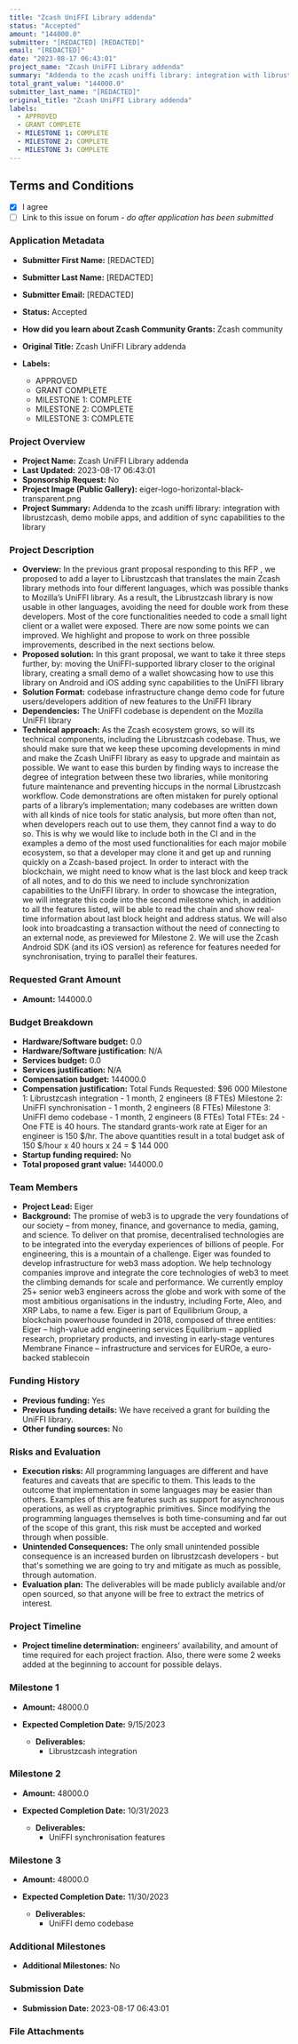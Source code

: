 ```yaml
---
title: "Zcash UniFFI Library addenda"
status: "Accepted"
amount: "144000.0"
submitter: "[REDACTED] [REDACTED]"
email: "[REDACTED]"
date: "2023-08-17 06:43:01"
project_name: "Zcash UniFFI Library addenda"
summary: "Addenda to the zcash uniffi library: integration with librustzcash, demo mobile apps, and addition of sync capabilities to the library"
total_grant_value: "144000.0"
submitter_last_name: "[REDACTED]"
original_title: "Zcash UniFFI Library addenda"
labels:
  - APPROVED
  - GRANT COMPLETE
  - MILESTONE 1: COMPLETE
  - MILESTONE 2: COMPLETE
  - MILESTONE 3: COMPLETE
---
```


## Terms and Conditions

- [X] I agree
- [ ] Link to this issue on forum - _do after application has been submitted_

### Application Metadata

- **Submitter First Name:**
  [REDACTED]
- **Submitter Last Name:**
  [REDACTED]
- **Submitter Email:**
  [REDACTED]
- **Status:**
  Accepted
- **How did you learn about Zcash Community Grants:**
  Zcash community
- **Original Title:**
  Zcash UniFFI Library addenda

- **Labels:**
  - APPROVED
  - GRANT COMPLETE
  - MILESTONE 1: COMPLETE
  - MILESTONE 2: COMPLETE
  - MILESTONE 3: COMPLETE

### Project Overview

- **Project Name:**
  Zcash UniFFI Library addenda
- **Last Updated:**
  2023-08-17 06:43:01
- **Sponsorship Request:**
  No
- **Project Image (Public Gallery):**
  eiger-logo-horizontal-black-transparent.png
- **Project Summary:**
  Addenda to the zcash uniffi library: integration with librustzcash, demo mobile apps, and addition of sync capabilities to the library

### Project Description

- **Overview:**
  In the previous grant proposal responding to this RFP , we proposed to add a layer to Librustzcash that translates the main Zcash library methods into four different languages, which was possible thanks to Mozilla’s UniFFI library. As a result, the Librustzcash library is now usable in other languages, avoiding the need for double work from these developers. Most of the core functionalities needed to code a small light client or a wallet were exposed. There are now some points we can improved. We highlight and propose to work on three possible improvements, described in the next sections below.
- **Proposed solution:**
  In this grant proposal, we want to take it three steps further, by: moving the UniFFI-supported library closer to the original library, creating a small demo of a wallet showcasing how to use this library on Android and iOS adding sync capabilities to the UniFFI library
- **Solution Format:**
  codebase infrastructure change demo code for future users/developers addition of new features to the UniFFI library
- **Dependencies:**
  The UniFFI codebase is dependent on the Mozilla UniFFI library
- **Technical approach:**
  As the Zcash ecosystem grows, so will its technical components, including the Librustzcash codebase. Thus, we should make sure that we keep these upcoming developments in mind and make the Zcash UniFFI library as easy to upgrade and maintain as possible. We want to ease this burden by finding ways to increase the degree of integration between these two libraries, while monitoring future maintenance and preventing hiccups in the normal Librustzcash workflow. Code demonstrations are often mistaken for purely optional parts of a library’s implementation; many codebases are written down with all kinds of nice tools for static analysis, but more often than not, when developers reach out to use them, they cannot find a way to do so. This is why we would like to include both in the CI and in the examples a demo of the most used functionalities for each major mobile ecosystem, so that a developer may clone it and get up and running quickly on a Zcash-based project. In order to interact with the blockchain, we might need to know what is the last block and keep track of all notes, and to do this we need to include synchronization capabilities to the UniFFI library. In order to showcase the integration, we will integrate this code into the second milestone which, in addition to all the features listed, will be able to read the chain and show real-time information about last block height and address status. We will also look into broadcasting a transaction without the need of connecting to an external node, as previewed for Milestone 2. We will use the Zcash Android SDK (and its iOS version) as reference for features needed for synchronisation, trying to parallel their features.

### Requested Grant Amount

- **Amount:**
  144000.0

### Budget Breakdown

- **Hardware/Software budget:**
  0.0
- **Hardware/Software justification:**
  N/A
- **Services budget:**
  0.0
- **Services justification:**
  N/A
- **Compensation budget:**
  144000.0
- **Compensation justification:**
  Total Funds Requested: $96 000 Milestone 1: Librustzcash integration - 1 month, 2 engineers (8 FTEs) Milestone 2: UniFFI synchronisation - 1 month, 2 engineers (8 FTEs) Milestone 3: UniFFI demo codebase - 1 month, 2 engineers (8 FTEs) Total FTEs: 24 - One FTE is 40 hours. The standard grants-work rate at Eiger for an engineer is 150 $/hr. The above quantities result in a total budget ask of 150 $/hour x 40 hours x 24 = $ 144 000
- **Startup funding required:**
  No
- **Total proposed grant value:**
  144000.0

### Team Members

- **Project Lead:**
  Eiger
- **Background:**
  The promise of web3 is to upgrade the very foundations of our society – from money, finance, and governance to media, gaming, and science. To deliver on that promise, decentralised technologies are to be integrated into the everyday experiences of billions of people. For engineering, this is a mountain of a challenge. Eiger was founded to develop infrastructure for web3 mass adoption. We help technology companies improve and integrate the core technologies of web3 to meet the climbing demands for scale and performance. We currently employ 25+ senior web3 engineers across the globe and work with some of the most ambitious organisations in the industry, including Forte, Aleo, and XRP Labs, to name a few. Eiger is part of Equilibrium Group, a blockchain powerhouse founded in 2018, composed of three entities: Eiger – high-value add engineering services Equilibrium – applied research, proprietary products, and investing in early-stage ventures Membrane Finance – infrastructure and services for EUROe, a euro-backed stablecoin

### Funding History

- **Previous funding:**
  Yes
- **Previous funding details:**
  We have received a grant for building the UniFFI library.
- **Other funding sources:**
  No

### Risks and Evaluation

- **Execution risks:**
  All programming languages are different and have features and caveats that are specific to them. This leads to the outcome that implementation in some languages may be easier than others. Examples of this are features such as support for asynchronous operations, as well as cryptographic primitives. Since modifying the programming languages themselves is both time-consuming and far out of the scope of this grant, this risk must be accepted and worked through when possible.
- **Unintended Consequences:**
  The only small unintended possible consequence is an increased burden on librustzcash developers - but that's something we are going to try and mitigate as much as possible, through automation.
- **Evaluation plan:**
  The deliverables will be made publicly available and/or open sourced, so that anyone will be free to extract the metrics of interest.

### Project Timeline

- **Project timeline determination:**
  engineers' availability, and amount of time required for each project fraction. Also, there were some 2 weeks added at the beginning to account for possible delays.

### Milestone 1

- **Amount:**
  48000.0
- **Expected Completion Date:**
  9/15/2023

  - **Deliverables:**
    - Librustzcash integration

### Milestone 2

- **Amount:**
  48000.0
- **Expected Completion Date:**
  10/31/2023

  - **Deliverables:**
    - UniFFI synchronisation features

### Milestone 3

- **Amount:**
  48000.0
- **Expected Completion Date:**
  11/30/2023

  - **Deliverables:**
    - UniFFI demo codebase

### Additional Milestones

- **Additional Milestones:**
  No

### Submission Date

- **Submission Date:**
  2023-08-17 06:43:01

### File Attachments


